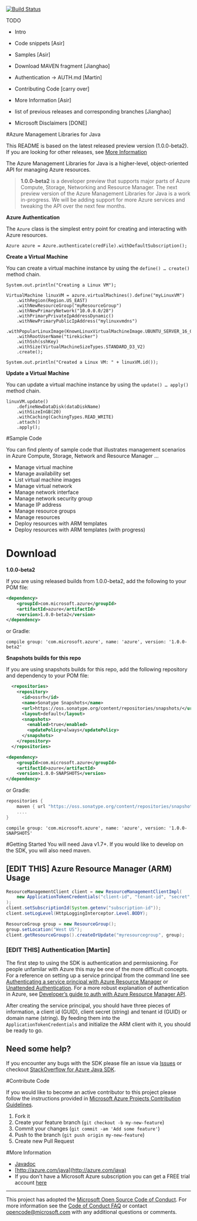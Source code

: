 [![Build Status](https://travis-ci.org/Azure/azure-sdk-for-java.svg?style=flat-square&label=build)](https://travis-ci.org/Azure/azure-sdk-for-java)

TODO
- Intro
- Code snippets [Asir]
- Samples [Asir]
 
- Download MAVEN fragment [Jianghao]
- Authentication -> AUTH.md [Martin]
- Contributing Code [carry over]

- More Information [Asir]
- list of previous releases and corresponding branches [Jianghao]
- Microsoft Disclaimers [DONE]

#Azure Management Libraries for Java

This README is based on the latest released preview version (1.0.0-beta2). If you are looking for other releases, see [More Information](#more-information)

The Azure Management Libraries for Java is a higher-level, object-oriented API for managing Azure resources.


> **1.0.0-beta2** is a developer preview that supports major parts of Azure Compute, Storage, Networking and Resource Manager. The next preview version of the Azure Management Libraries for Java is a work in-progress. We will be adding support for more Azure services and tweaking the API over the next few months.

**Azure Authentication**

The `Azure` class is the simplest entry point for creating and interacting with Azure resources.

`Azure azure = Azure.authenticate(credFile).withDefaultSubscription();` 

**Create a Virtual Machine**

You can create a virtual machine instance by using the `define() … create()` method chain.

    System.out.println("Creating a Linux VM");
    
    VirtualMachine linuxVM = azure.virtualMachines().define("myLinuxVM")
    	.withRegion(Region.US_EAST)
    	.withNewResourceGroup("myResourceGroup")
    	.withNewPrimaryNetwork("10.0.0.0/28")
    	.withPrimaryPrivateIpAddressDynamic()
    	.withNewPrimaryPublicIpAddress("mylinuxvmdns")
    	.withPopularLinuxImage(KnownLinuxVirtualMachineImage.UBUNTU_SERVER_16_04_LTS)
    	.withRootUserName("tirekicker")
    	.withSsh(sshKey)
    	.withSize(VirtualMachineSizeTypes.STANDARD_D3_V2)
    	.create();
    
    System.out.println("Created a Linux VM: " + linuxVM.id());


**Update a Virtual Machine**

You can update a virtual machine instance by using the `update() … apply()` method chain.

	linuxVM.update()
	    .defineNewDataDisk(dataDiskName)
	    .withSizeInGB(20)
	    .withCaching(CachingTypes.READ_WRITE)
	    .attach()
	    .apply();


#Sample Code

You can find plenty of sample code that illustrates management scenarios in Azure Compute, Storage, Network and Resource Manager … 

- Manage virtual machine
- Manage availability set
- List virtual machine images
- Manage virtual network
- Manage network interface
- Manage network security group
- Manage IP address
- Manage resource groups
- Manage resources
- Deploy resources with ARM templates
- Deploy resources with ARM templates (with progress)

# Download


**1.0.0-beta2**

If you are using released builds from 1.0.0-beta2, add the following to your POM file:

```xml
<dependency>
    <groupId>com.microsoft.azure</groupId>
    <artifactId>azure</artifactId>
    <version>1.0.0-beta2</version>
</dependency>
```

or Gradle:

    compile group: 'com.microsoft.azure', name: 'azure', version: '1.0.0-beta2'

**Snapshots builds for this repo**

If you are using snapshots builds for this repo, add the following repository and dependency to your POM file:

```xml
  <repositories>
    <repository>
      <id>ossrh</id>
      <name>Sonatype Snapshots</name>
      <url>https://oss.sonatype.org/content/repositories/snapshots/</url>
      <layout>default</layout>
      <snapshots>
        <enabled>true</enabled>
        <updatePolicy>always</updatePolicy>
      </snapshots>
    </repository>
  </repositories>
```

```xml
<dependency>
    <groupId>com.microsoft.azure</groupId>
    <artifactId>azure</artifactId>
    <version>1.0.0-SNAPSHOTS</version>
</dependency>
```

or Gradle:
```groovy
repositories {
    maven { url "https://oss.sonatype.org/content/repositories/snapshots/" }
    ....
}
```


    compile group: 'com.microsoft.azure', name: 'azure', version: '1.0.0-SNAPSHOTS'

#Getting Started
You will need Java v1.7+. If you would like to develop on the SDK, you will also need maven.

## [EDIT THIS] Azure Resource Manager (ARM) Usage
```java
ResourceManagementClient client = new ResourceManagementClientImpl(
    new ApplicationTokenCredentials("client-id", "tenant-id", "secret", null) // see Authentication
);
client.setSubscriptionId(System.getenv("subscription-id"));
client.setLogLevel(HttpLoggingInterceptor.Level.BODY);

ResourceGroup group = new ResourceGroup();
group.setLocation("West US");
client.getResourceGroups().createOrUpdate("myresourcegroup", group);
```

### [EDIT THIS] Authentication [Martin]
The first step to using the SDK is authentication and permissioning. For people unfamilar with Azure this may be one of the more difficult concepts. For a reference on setting up a service principal from the command line see [Authenticating a service principal with Azure Resource Manager](http://aka.ms/cli-service-principal) or [Unattended Authentication](http://aka.ms/auth-unattended). For a more robust explanation of authentication in Azure, see [Developer’s guide to auth with Azure Resource Manager API](http://aka.ms/arm-auth-dev-guide).

After creating the service principal, you should have three pieces of information, a client id (GUID), client secret (string) and tenant id (GUID) or domain name (string). By feeding them into the `ApplicationTokenCredentials` and initialize the ARM client with it, you should be ready to go.

## Need some help?
If you encounter any bugs with the SDK please file an issue via [Issues](https://github.com/Azure/azure-sdk-for-java/issues) or checkout [StackOverflow for Azure Java SDK](http://stackoverflow.com/questions/tagged/azure-java-sdk).

#Contribute Code

If you would like to become an active contributor to this project please follow the instructions provided in [Microsoft Azure Projects Contribution Guidelines](http://azure.github.io/guidelines.html).

1. Fork it
2. Create your feature branch (`git checkout -b my-new-feature`)
3. Commit your changes (`git commit -am 'Add some feature'`)
4. Push to the branch (`git push origin my-new-feature`)
5. Create new Pull Request

#More Information
* [Javadoc](http://azure.github.io/azure-sdk-for-java)
* [http://azure.com/java](http://azure.com/java)
* If you don't have a Microsoft Azure subscription you can get a FREE trial account [here](http://go.microsoft.com/fwlink/?LinkId=330212)

---

This project has adopted the [Microsoft Open Source Code of Conduct](https://opensource.microsoft.com/codeofconduct/). For more information see the [Code of Conduct FAQ](https://opensource.microsoft.com/codeofconduct/faq/) or contact [opencode@microsoft.com](mailto:opencode@microsoft.com) with any additional questions or comments.